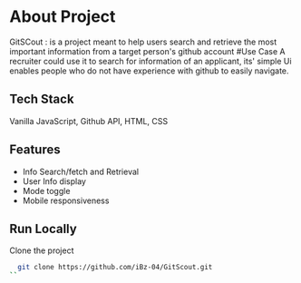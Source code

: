 # About Project 

GitSCout : is a project meant to help users search and retrieve the most important information from a target person's github account
#Use Case
 A recruiter could use it to search for information of an applicant, its' simple Ui enables people who do not have experience with github to easily navigate.

## Tech Stack

Vanilla JavaScript, Github API, HTML, CSS

## Features

- Info Search/fetch and Retrieval
- User Info display
- Mode toggle
- Mobile responsiveness

## Run Locally

Clone the project

```bash
  git clone https://github.com/iBz-04/GitScout.git
``
